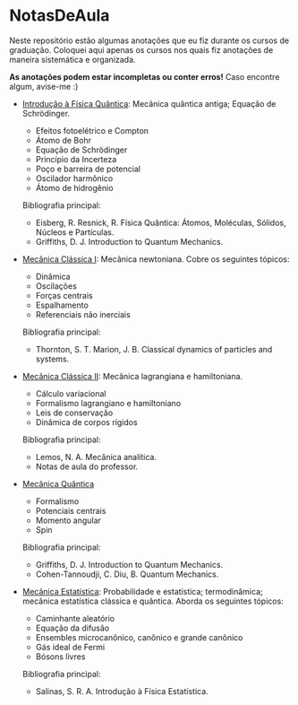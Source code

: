 # NotasDeAula
Neste repositório estão algumas anotações que eu fiz durante os cursos de graduação. Coloquei aqui apenas os cursos nos quais fiz anotações de maneira sistemática e organizada.

**As anotações podem estar incompletas ou conter erros!** Caso encontre algum, avise-me :)

* [Introdução à Física Quântica](https://github.com/Vini-BM/NotasDeAula/tree/main/Introdu%C3%A7%C3%A3o%20%C3%A0%20F%C3%ADsica%20Qu%C3%A2ntica): Mecânica quântica antiga; Equação de Schrödinger.
    * Efeitos fotoelétrico e Compton
    * Átomo de Bohr
    * Equação de Schrödinger
    * Princípio da Incerteza
    * Poço e barreira de potencial
    * Oscilador harmônico
    * Átomo de hidrogênio

    Bibliografia principal:
    * Eisberg, R. Resnick, R. Física Quântica: Átomos, Moléculas, Sólidos, Núcleos e Partículas.
    * Griffiths, D. J. Introduction to Quantum Mechanics.

* [Mecânica Clássica I](https://github.com/Vini-BM/NotasDeAula/tree/main/Mec%C3%A2nica%20Cl%C3%A1ssica%20I): Mecânica newtoniana. Cobre os seguintes tópicos:
    * Dinâmica
    * Oscilações
    * Forças centrais
    * Espalhamento
    * Referenciais não inerciais

    Bibliografia principal:
    * Thornton, S. T. Marion, J. B. Classical dynamics of particles and systems.

* [Mecânica Clássica II](https://github.com/Vini-BM/NotasDeAula/tree/main/Mec%C3%A2nica%20Cl%C3%A1ssica%20II): Mecânica lagrangiana e hamiltoniana.
    * Cálculo variacional
    * Formalismo lagrangiano e hamiltoniano
    * Leis de conservação
    * Dinâmica de corpos rígidos

    Bibliografia principal:
    * Lemos, N. A. Mecânica analítica.
    * Notas de aula do professor.

* [Mecânica Quântica](https://github.com/Vini-BM/NotasDeAula/tree/main/Mec%C3%A2nica%20Qu%C3%A2ntica)
    * Formalismo
    * Potenciais centrais
    * Momento angular
    * Spin

    Bibliografia principal:
    * Griffiths, D. J. Introduction to Quantum Mechanics.
    * Cohen-Tannoudji, C. Diu, B. Quantum Mechanics.

* [Mecânica Estatística](https://github.com/Vini-BM/NotasDeAula/tree/main/Mec%C3%A2nica%20Estat%C3%ADstica): Probabilidade e estatística; termodinâmica; mecânica estatística clássica e quântica. Aborda os seguintes tópicos:
    * Caminhante aleatório
    * Equação da difusão
    * Ensembles microcanônico, canônico e grande canônico
    * Gás ideal de Fermi
    * Bósons livres

    Bibliografia principal:
    * Salinas, S. R. A. Introdução à Física Estatística.

